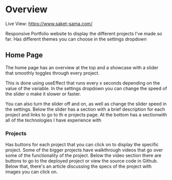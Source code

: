 # Overview

Live View: https://www.saket-sama.com/

Responsive Portfolio website to display the different projects I've made so far. Has different themes you can choose in the settings dropdown

## Home Page

The home page has an overview at the top and a showcase with a slider that smoothly toggles through every project.

This is done using useEffect that runs every x seconds depending on the value of the variable. In the settings dropdown you can change the speed of the slider o make it slower or faster.

You can also turn the slider off and on, as well as change the slider speed in the settings. Below the slider has a section with a brief description for each project and links to go to th e projects page. At the bottom has a sectionwith all of the technologies I have experience with

### Projects

Has buttons for each project that you can click on to display the specific project. Some of the bigger projects have walkthrough videos that go over some of the functionality of the project. Below the video section there are buttons to go to the deployed project or view the source code in Github. Below that, there's an article discussing the specs of the project with images you can click on.
